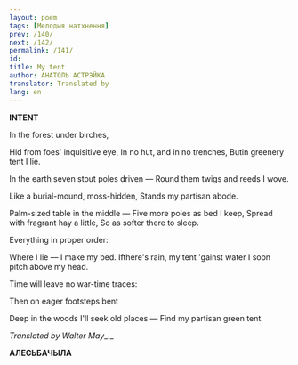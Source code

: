 ```yaml
---
layout: poem
tags: [Мелодыя натхнення]
prev: /140/
next: /142/
permalink: /141/
id: 
title: My tent 
author: АНАТОЛЬ АСТРЭЙКА
translator: Translated by 
lang: en
---
```



 
**INTENT**

In  the forest under birches,

Hid from foes' inquisitive eye, In  no  hut, and in no trenches, Butin greenery tent I lie.

In  the earth seven stout poles driven — Round them twigs and reeds I wove.

Like  a burial-mound, moss-hidden, Stands my partisan abode.

Palm-sized table in the middle — Five  more poles as bed I keep, Spread with fragrant hay a little, So as softer there to sleep.

Everything in proper order:

Where I lie — I make my bed. Ifthere's rain, my tent 'gainst water I soon pitch above my head.

Time will leave no war-time traces:

Then on eager footsteps bent

Deep in the woods I'll seek old places — Find my partisan green tent.

_Translated by Walter May__._

**АЛЕСЬБАЧЫЛА**
